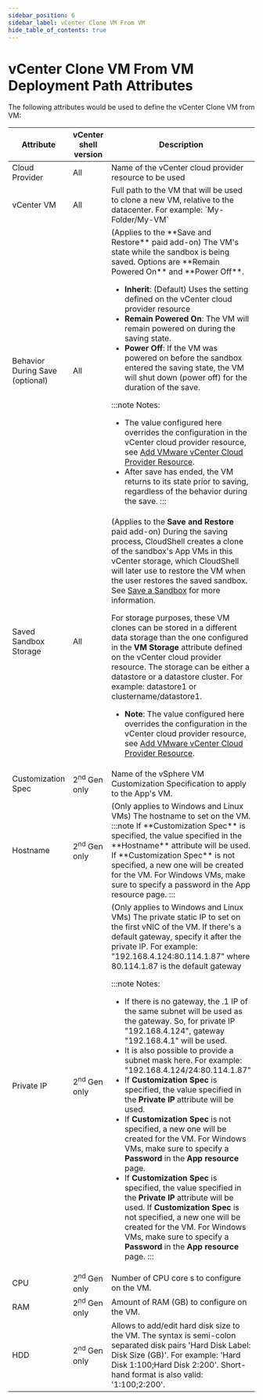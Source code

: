 ```yaml
---
sidebar_position: 6
sidebar_label: vCenter Clone VM From VM
hide_table_of_contents: true
---
```


# vCenter Clone VM From VM Deployment Path Attributes

The following attributes would be used to define the vCenter Clone VM from VM:

<table>
    <thead>
        <th>Attribute</th>
        <th>vCenter shell version</th>
        <th>Description</th>
    </thead>
    <tbody>
        <tr>
            <td>Cloud Provider</td>
            <td>All</td>
            <td>Name of the vCenter cloud provider resource to be used</td>
        </tr>
        <tr>
            <td>vCenter VM</td>
            <td>All</td>
            <td>Full path to the VM that will be used to clone a new VM, relative to the datacenter. For example: `My-Folder/My-VM`</td>
        </tr>
        <tr>
            <td>Behavior During Save (optional)</td>
            <td>All</td>
            <td>
            (Applies to the **Save and Restore** paid add-on) The VM's state while the sandbox is being saved. Options are **Remain Powered On** and **Power Off**.

- **Inherit**: (Default) Uses the setting defined on the vCenter cloud provider resource
- **Remain Powered On**: The VM will remain powered on during the saving state.
- **Power Off**: If the VM was powered on before the sandbox entered the saving state, the VM will shut down (power off) for the duration of the save.

:::note Notes:
- The value configured here overrides the configuration in the vCenter cloud provider resource, see [Add VMware vCenter Cloud Provider Resource](../../../../supported-cloud-providers-in-cloudshell/private-cloud-provider-support-in-cloudshell/vmware-vcenter-integration-and-configuration/add-vmware-vcenter-cloud-provider-resource.md).
- After save has ended, the VM returns to its state prior to saving, regardless of the behavior during the save.
:::
            </td>
        </tr>
        <tr>
            <td>Saved Sandbox Storage</td>
            <td>All</td>
            <td>
            (Applies to the **Save and Restore** paid add-on) During the saving process, CloudShell creates a clone of the sandbox's App VMs in this vCenter storage, which CloudShell will later use to restore the VM when the user restores the saved sandbox. See [Save a Sandbox](../../../../../portal/sandboxes/sandbox-workspace/save-sandbox.md) for more information.

For storage purposes, these VM clones can be stored in a different data storage than the one configured in the **VM Storage** attribute defined on the vCenter cloud provider resource. The storage can be either a datastore or a datastore cluster. For example: datastore1 or clustername/datastore1.

- **Note**: The value configured here overrides the configuration in the vCenter cloud provider resource, see [Add VMware vCenter Cloud Provider Resource](../../../../supported-cloud-providers-in-cloudshell/private-cloud-provider-support-in-cloudshell/vmware-vcenter-integration-and-configuration/add-vmware-vcenter-cloud-provider-resource.md).
</td>
        </tr>
        <tr>
            <td>Customization Spec</td>
            <td>2<sup>nd</sup> Gen only</td>
            <td>Name of the vSphere VM Customization Specification to apply to the App's VM.</td>
        </tr>
        <tr>
            <td>Hostname</td>
            <td>2<sup>nd</sup> Gen only</td>
            <td>
            (Only applies to Windows and Linux VMs) The hostname to set on the VM.
:::note
If **Customization Spec** is specified, the value specified in the **Hostname** attribute will be used. If **Customization Spec** is not specified, a new one will be created for the VM. For Windows VMs, make sure to specify a password in the App resource page.
:::
            </td>
        </tr>
        <tr>
            <td>Private IP</td>
            <td>2<sup>nd</sup> Gen only</td>
            <td>
            (Only applies to Windows and Linux VMs) The private static IP to set on the first vNIC of the VM. If there's a default gateway, specify it after the private IP. For example: "192.168.4.124:80.114.1.87" where 80.114.1.87 is the default gateway

:::note Notes:
- If there is no gateway, the .1 IP of the same subnet will be used as the gateway. So, for private IP "192.168.4.124", gateway "192.168.4.1" will be used.
- It is also possible to provide a subnet mask here. For example: "192.168.4.124/24:80.114.1.87"
- If **Customization Spec** is specified, the value specified in the **Private IP** attribute will be used.
- If **Customization Spec** is not specified, a new one will be created for the VM. For Windows VMs, make sure to specify a **Password** in the **App resource** page.
- If **Customization Spec** is specified, the value specified in the **Private IP** attribute will be used. If **Customization Spec** is not specified, a new one will be created for the VM. For Windows VMs, make sure to specify a **Password** in the **App resource** page.
:::
            </td>
        </tr>
        <tr>
            <td>CPU</td>
            <td>2<sup>nd</sup> Gen only</td>
            <td>Number of CPU core s to configure on the VM.</td>
        </tr>
        <tr>
            <td>RAM</td>
            <td>2<sup>nd</sup> Gen only</td>
            <td>Amount of RAM (GB) to configure on the VM.</td>
        </tr>
        <tr>
            <td>HDD</td>
            <td>2<sup>nd</sup> Gen only</td>
            <td>Allows to add/edit hard disk size to the VM. The syntax is semi-colon separated disk pairs 'Hard Disk Label: Disk Size (GB)'. For example: 'Hard Disk 1:100;Hard Disk 2:200'. Short-hand format is also valid: '1:100;2:200'.</td>
        </tr>
    </tbody>
</table>